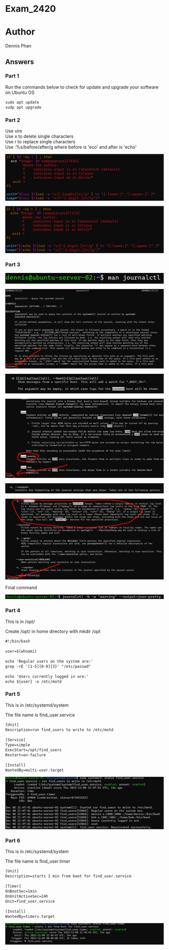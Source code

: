 # Exam_2420

# Author 
Dennis Phan  

## Answers

### Part 1 

Run the commands below to check for update and upgrade your software on Ubuntu OS

```
sudo apt update  
sudp apt upgrade 
```

### Part 2

Use vim <filename>   
Use x to delete single characters    
Use r to replace single characters      
Use :%s/before/after/g where before is 'eco' and after is 'echo'        
  
![unedited](./Images/unedited_file.png)  
    
![edited](./Images/edited_file.png)  
  
### Part 3

![man](./Images/man_journalctl.png)   

![search](./Images/current.png)   

![b](./Images/b_option.png)  

![json](./Images/json.png)  

![output](./Images/output.png)  
  
![priority](./Images/priority.png)  
  
Final command  

![journal](./Images/command_journalctl.png)  
  

### Part 4  
  
This is in /opt/
  
Create /opt/ in home directory with mkdir /opt
  
```
#!/bin/bash

user=$(whoami)

echo 'Regular users on the system are:'
grep -rE '[1-5][0-9]{3}' "/etc/passwd"

echo 'Users currently logged in are:'
echo ${user} -o /etc/motd
``` 
  
### Part 5  
  
  This is in /etc/systemd/system  
  
  The file name is find_user.service    
  ```
[Unit]
Description=run find_users to write to /etc/motd

[Service]
Type=simple
ExecStart=/opt/find_users
Restart=on-failure

[Install]
WantedBy=multi-user.target
```

![journal](./Images/service.png)  
  
### Part 6
  
  This is in /etc/systemd/system  
  
  The file name is find_user.timer  
  
  ```
[Unit]
Description=starts 1 min from boot for find_user.service

[Timer]
OnBootSec=1min
OnUnitActiveSec=24h
Unit=find_user.service

[Install]
WantedBy=timers.target
```

![journal](./Images/timer.png)  
  

  
 
  
 
